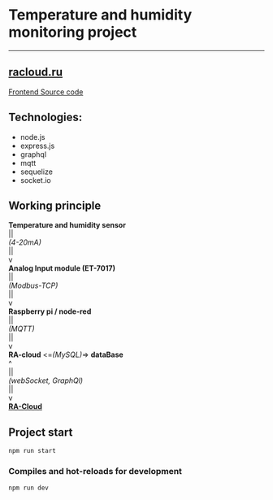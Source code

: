 # Temperature and humidity monitoring project

---
[racloud.ru](http://racloud.ru/)
---
[Frontend Source code](https://github.com/KuniLee/RA_Cloud)
## Technologies:
* node.js
* express.js
* graphql
* mqtt
* sequelize
* socket.io

## Working principle

**Temperature and humidity sensor** \
||\
_(4-20mA)_\
||\
v\
**Analog Input module (ET-7017)**\
||\
_(Modbus-TCP)_\
||\
v\
**Raspberry pi / node-red**\
||\
_(MQTT)_\
||\
v\
**RA-cloud** <=_(MySQL)_=> **dataBase**\
^\
||\
_(webSocket, GraphQl)_\
||\
v\
**[RA-Cloud](https://github.com/KuniLee/RA_Cloud)**

## Project start
```
npm run start
```

### Compiles and hot-reloads for development
```
npm run dev
```

